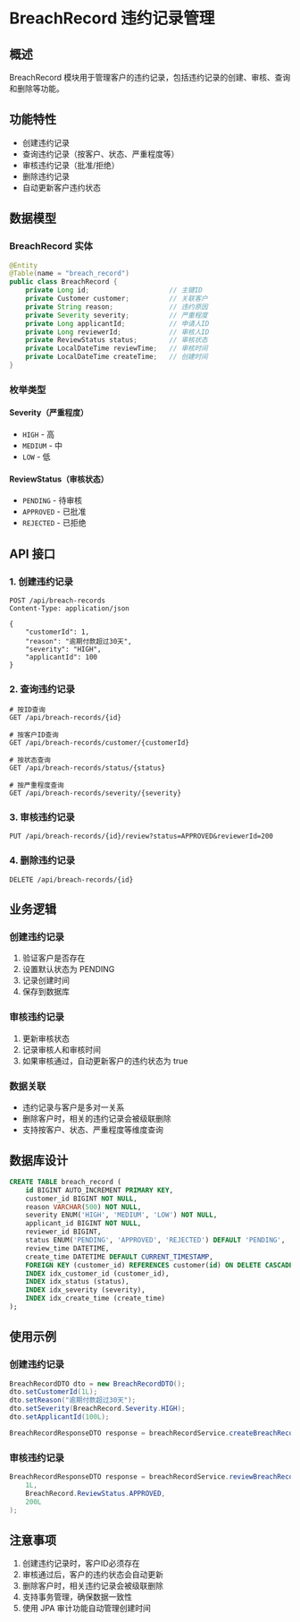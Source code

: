 # BreachRecord 违约记录管理

## 概述

BreachRecord 模块用于管理客户的违约记录，包括违约记录的创建、审核、查询和删除等功能。

## 功能特性

- 创建违约记录
- 查询违约记录（按客户、状态、严重程度等）
- 审核违约记录（批准/拒绝）
- 删除违约记录
- 自动更新客户违约状态

## 数据模型

### BreachRecord 实体

```java
@Entity
@Table(name = "breach_record")
public class BreachRecord {
    private Long id;                    // 主键ID
    private Customer customer;          // 关联客户
    private String reason;              // 违约原因
    private Severity severity;          // 严重程度
    private Long applicantId;           // 申请人ID
    private Long reviewerId;            // 审核人ID
    private ReviewStatus status;        // 审核状态
    private LocalDateTime reviewTime;   // 审核时间
    private LocalDateTime createTime;   // 创建时间
}
```

### 枚举类型

#### Severity（严重程度）
- `HIGH` - 高
- `MEDIUM` - 中
- `LOW` - 低

#### ReviewStatus（审核状态）
- `PENDING` - 待审核
- `APPROVED` - 已批准
- `REJECTED` - 已拒绝

## API 接口

### 1. 创建违约记录

```http
POST /api/breach-records
Content-Type: application/json

{
    "customerId": 1,
    "reason": "逾期付款超过30天",
    "severity": "HIGH",
    "applicantId": 100
}
```

### 2. 查询违约记录

```http
# 按ID查询
GET /api/breach-records/{id}

# 按客户ID查询
GET /api/breach-records/customer/{customerId}

# 按状态查询
GET /api/breach-records/status/{status}

# 按严重程度查询
GET /api/breach-records/severity/{severity}
```

### 3. 审核违约记录

```http
PUT /api/breach-records/{id}/review?status=APPROVED&reviewerId=200
```

### 4. 删除违约记录

```http
DELETE /api/breach-records/{id}
```

## 业务逻辑

### 创建违约记录
1. 验证客户是否存在
2. 设置默认状态为 PENDING
3. 记录创建时间
4. 保存到数据库

### 审核违约记录
1. 更新审核状态
2. 记录审核人和审核时间
3. 如果审核通过，自动更新客户的违约状态为 true

### 数据关联
- 违约记录与客户是多对一关系
- 删除客户时，相关的违约记录会被级联删除
- 支持按客户、状态、严重程度等维度查询

## 数据库设计

```sql
CREATE TABLE breach_record (
    id BIGINT AUTO_INCREMENT PRIMARY KEY,
    customer_id BIGINT NOT NULL,
    reason VARCHAR(500) NOT NULL,
    severity ENUM('HIGH', 'MEDIUM', 'LOW') NOT NULL,
    applicant_id BIGINT NOT NULL,
    reviewer_id BIGINT,
    status ENUM('PENDING', 'APPROVED', 'REJECTED') DEFAULT 'PENDING',
    review_time DATETIME,
    create_time DATETIME DEFAULT CURRENT_TIMESTAMP,
    FOREIGN KEY (customer_id) REFERENCES customer(id) ON DELETE CASCADE,
    INDEX idx_customer_id (customer_id),
    INDEX idx_status (status),
    INDEX idx_severity (severity),
    INDEX idx_create_time (create_time)
);
```

## 使用示例

### 创建违约记录
```java
BreachRecordDTO dto = new BreachRecordDTO();
dto.setCustomerId(1L);
dto.setReason("逾期付款超过30天");
dto.setSeverity(BreachRecord.Severity.HIGH);
dto.setApplicantId(100L);

BreachRecordResponseDTO response = breachRecordService.createBreachRecord(dto);
```

### 审核违约记录
```java
BreachRecordResponseDTO response = breachRecordService.reviewBreachRecord(
    1L, 
    BreachRecord.ReviewStatus.APPROVED, 
    200L
);
```

## 注意事项

1. 创建违约记录时，客户ID必须存在
2. 审核通过后，客户的违约状态会自动更新
3. 删除客户时，相关违约记录会被级联删除
4. 支持事务管理，确保数据一致性
5. 使用 JPA 审计功能自动管理创建时间

